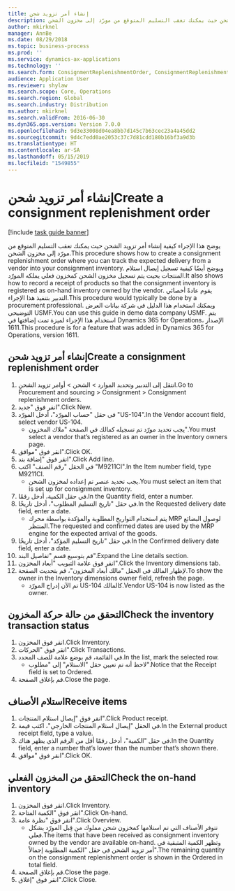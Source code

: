 ```yaml
---
title: إنشاء أمر تزويد شحن
description: يوضح هذا الإجراء كيفية إنشاء أمر تزويد الشحن حيث يمكنك تعقب التسليم المتوقع من مورّد إلى مخزون الشحن.
author: mkirknel
manager: AnnBe
ms.date: 08/29/2018
ms.topic: business-process
ms.prod: ''
ms.service: dynamics-ax-applications
ms.technology: ''
ms.search.form: ConsignmentReplenishmentOrder, ConsignmentReplenishmentOrderCreate, InventTrans, ConsignmentDraftReplenishmentOrderJournal, InventOnhandMovement, InventOnhandItem, InventItemIdLookupSimple
audience: Application User
ms.reviewer: shylaw
ms.search.scope: Core, Operations
ms.search.region: Global
ms.search.industry: Distribution
ms.author: mkirknel
ms.search.validFrom: 2016-06-30
ms.dyn365.ops.version: Version 7.0.0
ms.openlocfilehash: 9d3e33008d04ea8bb7d145c7b63cec23a4a45dd2
ms.sourcegitcommit: 9d4c7edd0ae2053c37c7d81cdd180b16bf3a9d3b
ms.translationtype: HT
ms.contentlocale: ar-SA
ms.lasthandoff: 05/15/2019
ms.locfileid: "1549855"
---
```

# <a name="create-a-consignment-replenishment-order"></a><span data-ttu-id="70684-103">إنشاء أمر تزويد شحن</span><span class="sxs-lookup"><span data-stu-id="70684-103">Create a consignment replenishment order</span></span>

[!include [task guide banner](../../includes/task-guide-banner.md)]

<span data-ttu-id="70684-104">يوضح هذا الإجراء كيفية إنشاء أمر تزويد الشحن حيث يمكنك تعقب التسليم المتوقع من مورّد إلى مخزون الشحن.</span><span class="sxs-lookup"><span data-stu-id="70684-104">This procedure shows how to create a consignment replenishment order where you can track the expected delivery from a vendor into your consignment inventory.</span></span> <span data-ttu-id="70684-105">ويوضح أيضًا كيفية تسجيل إيصال استلام المنتجات بحيث يتم تسجيل مخزون الشحن كمخزون فعلي يملكه المورّد.</span><span class="sxs-lookup"><span data-stu-id="70684-105">It also shows how to record a receipt of products so that the consignment inventory is registered as on-hand inventory owned by the vendor.</span></span> <span data-ttu-id="70684-106">يقوم عادةً أخصائي التدبير بتنفيذ هذا الإجراء.</span><span class="sxs-lookup"><span data-stu-id="70684-106">This procedure would typically be done by a procurement professional.</span></span> <span data-ttu-id="70684-107">ويمكنك استخدام هذا الدليل في شركة بيانات العرض التوضيحي USMF.</span><span class="sxs-lookup"><span data-stu-id="70684-107">You can use this guide in demo data company USMF.</span></span> <span data-ttu-id="70684-108">يتم استخدام هذا الإجراء لميزة تمت إضافتها في Dynamics 365 for Operations، الإصدار 1611.</span><span class="sxs-lookup"><span data-stu-id="70684-108">This procedure is for a feature that was added in Dynamics 365 for Operations, version 1611.</span></span>




## <a name="create-a-consignment-replenishment-order"></a><span data-ttu-id="70684-109">إنشاء أمر تزويد شحن</span><span class="sxs-lookup"><span data-stu-id="70684-109">Create a consignment replenishment order</span></span>
1. <span data-ttu-id="70684-110">انتقل إلى التدبير وتحديد الموارد‬ > الشحن‬ > أوامر تزويد الشحن‬.</span><span class="sxs-lookup"><span data-stu-id="70684-110">Go to Procurement and sourcing > Consignment > Consignment replenishment orders.</span></span>
2. <span data-ttu-id="70684-111">انقر فوق "جديد".</span><span class="sxs-lookup"><span data-stu-id="70684-111">Click New.</span></span>
3. <span data-ttu-id="70684-112">في حقل "حساب المورّد‬"، أدخل المورّد "US-104".</span><span class="sxs-lookup"><span data-stu-id="70684-112">In the Vendor account field, select vendor US-104.</span></span>
    * <span data-ttu-id="70684-113">يجب تحديد مورّد تم تسجيله كمالك في الصفحة "ملاك المخزون‬".</span><span class="sxs-lookup"><span data-stu-id="70684-113">You must select a vendor that’s registered as an owner in the Inventory owners page.</span></span>  
4. <span data-ttu-id="70684-114">انقر فوق "موافق".</span><span class="sxs-lookup"><span data-stu-id="70684-114">Click OK.</span></span>
5. <span data-ttu-id="70684-115">انقر فوق "إضافة بند".</span><span class="sxs-lookup"><span data-stu-id="70684-115">Click Add line.</span></span>
6. <span data-ttu-id="70684-116">في الحقل "رقم الصنف" اكتب "M9211CI".</span><span class="sxs-lookup"><span data-stu-id="70684-116">In the Item number field, type M9211CI.</span></span>
    * <span data-ttu-id="70684-117">يجب تحديد عنصر تم إعداده لمخزون الشحن‬.</span><span class="sxs-lookup"><span data-stu-id="70684-117">You must select an item that is set up for consignment inventory.</span></span>  
7. <span data-ttu-id="70684-118">في حقل الكمية، أدخل رقمًا.</span><span class="sxs-lookup"><span data-stu-id="70684-118">In the Quantity field, enter a number.</span></span>
8. <span data-ttu-id="70684-119">في حقل "‏‫تاريخ التسليم المطلوب‬‬"، أدخل تاريخًا.</span><span class="sxs-lookup"><span data-stu-id="70684-119">In the Requested delivery date field, enter a date.</span></span>
    * <span data-ttu-id="70684-120">يتم استخدام التواريخ المطلوبة والمؤكدة بواسطة محرك MRP لوصول البضائع المنتظر.</span><span class="sxs-lookup"><span data-stu-id="70684-120">The requested and confirmed dates are used by the MRP engine for the expected arrival of the goods.</span></span>  
9. <span data-ttu-id="70684-121">في حقل "‏‫تاريخ التسليم المؤكد‬"، أدخل تاريخًا.</span><span class="sxs-lookup"><span data-stu-id="70684-121">In the Confirmed delivery date field, enter a date.</span></span>
10. <span data-ttu-id="70684-122">قم بتوسيع قسم "تفاصيل البند".</span><span class="sxs-lookup"><span data-stu-id="70684-122">Expand the Line details section.</span></span>
11. <span data-ttu-id="70684-123">انقر فوق علامة التبويب "أبعاد المخزون".</span><span class="sxs-lookup"><span data-stu-id="70684-123">Click the Inventory dimensions tab.</span></span>
12. <span data-ttu-id="70684-124">لإظهار المالك في الحقل "مالك أبعاد المخزون"، قم بتحديث الصفحة.</span><span class="sxs-lookup"><span data-stu-id="70684-124">To show the owner in the Inventory dimensions owner field, refresh the page.</span></span>
    * <span data-ttu-id="70684-125">تم الآن إدراج المورّد US-104 كالمالك.</span><span class="sxs-lookup"><span data-stu-id="70684-125">Vendor US-104 is now listed as the owner.</span></span>  

## <a name="check-the-inventory-transaction-status"></a><span data-ttu-id="70684-126">التحقق من حالة حركة المخزون</span><span class="sxs-lookup"><span data-stu-id="70684-126">Check the inventory transaction status</span></span>
1. <span data-ttu-id="70684-127">انقر فوق المخزون.</span><span class="sxs-lookup"><span data-stu-id="70684-127">Click Inventory.</span></span>
2. <span data-ttu-id="70684-128">انقر فوق "الحركات".</span><span class="sxs-lookup"><span data-stu-id="70684-128">Click Transactions.</span></span>
3. <span data-ttu-id="70684-129">في القائمة، قم بوضع علامة للصف المحدد.</span><span class="sxs-lookup"><span data-stu-id="70684-129">In the list, mark the selected row.</span></span>
    * <span data-ttu-id="70684-130">لاحظ أنه تم تعيين حقل "الاستلام" إلى "مطلوب‬".</span><span class="sxs-lookup"><span data-stu-id="70684-130">Notice that the Receipt field is set to Ordered.</span></span>  
4. <span data-ttu-id="70684-131">قم بإغلاق الصفحة.</span><span class="sxs-lookup"><span data-stu-id="70684-131">Close the page.</span></span>

## <a name="receive-items"></a><span data-ttu-id="70684-132">استلام الأصناف</span><span class="sxs-lookup"><span data-stu-id="70684-132">Receive items</span></span>
1. <span data-ttu-id="70684-133">انقر فوق "إيصال استلام المنتجات".</span><span class="sxs-lookup"><span data-stu-id="70684-133">Click Product receipt.</span></span>
2. <span data-ttu-id="70684-134">في الحقل "إيصال استلام المنتجات الخارجي‬"، اكتب قيمة.</span><span class="sxs-lookup"><span data-stu-id="70684-134">In the External product receipt field, type a value.</span></span>
3. <span data-ttu-id="70684-135">في حقل "الكمية"، أدخل رقمًا أقل من الرقم الذي يظهر هناك.</span><span class="sxs-lookup"><span data-stu-id="70684-135">In the Quantity field, enter a number that’s lower than the number that’s shown there.</span></span> 
4. <span data-ttu-id="70684-136">انقر فوق "موافق".</span><span class="sxs-lookup"><span data-stu-id="70684-136">Click OK.</span></span>

## <a name="check-the-on-hand-inventory"></a><span data-ttu-id="70684-137">التحقق من المخزون الفعلي</span><span class="sxs-lookup"><span data-stu-id="70684-137">Check the on-hand inventory</span></span>
1. <span data-ttu-id="70684-138">انقر فوق المخزون.</span><span class="sxs-lookup"><span data-stu-id="70684-138">Click Inventory.</span></span>
2. <span data-ttu-id="70684-139">انقر فوق "الكمية المتاحة‬".</span><span class="sxs-lookup"><span data-stu-id="70684-139">Click On-hand.</span></span>
3. <span data-ttu-id="70684-140">انقر فوق "نظرة عامة".</span><span class="sxs-lookup"><span data-stu-id="70684-140">Click Overview.</span></span>
    * <span data-ttu-id="70684-141">تتوفر الأصناف التي تم استلامها كمخزون شحن مملوك من قِبل المورّد بشكل فعلي.</span><span class="sxs-lookup"><span data-stu-id="70684-141">The items that have been received as consignment inventory owned by the vendor are available on-hand.</span></span> <span data-ttu-id="70684-142">وتظهر الكمية المتبقية في أمر تزويد الشحن في حقل "الكمية المطلوبة إجمالاً‬".</span><span class="sxs-lookup"><span data-stu-id="70684-142">The remaining quantity on the consignment replenishment order is shown in the Ordered in total field.</span></span>  
4. <span data-ttu-id="70684-143">قم بإغلاق الصفحة.</span><span class="sxs-lookup"><span data-stu-id="70684-143">Close the page.</span></span>
5. <span data-ttu-id="70684-144">انقر فوق "إغلاق".</span><span class="sxs-lookup"><span data-stu-id="70684-144">Click Close.</span></span>

